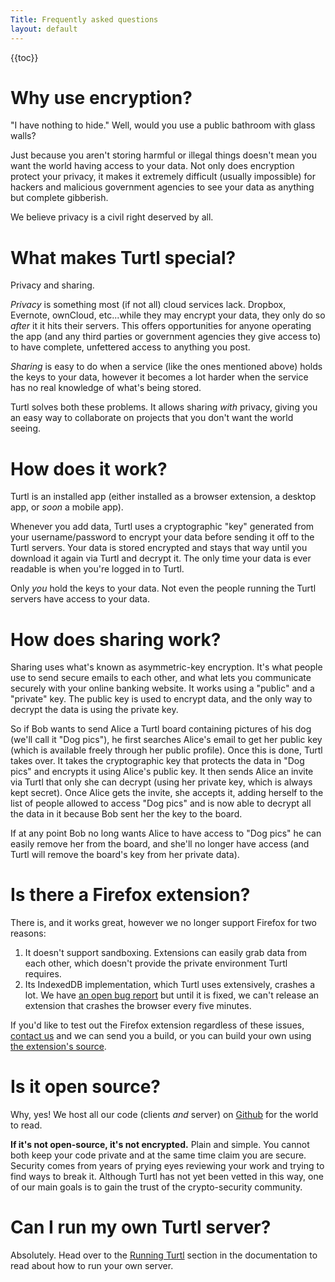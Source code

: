```yaml
---
Title: Frequently asked questions
layout: default
---
```


{{toc}}

# Why use encryption?

"I have nothing to hide." Well, would you use a public bathroom with glass
walls?

Just because you aren't storing harmful or illegal things doesn't mean you want
the world having access to your data. Not only does encryption protect your
privacy, it makes it extremely difficult (usually impossible) for hackers and
malicious government agencies to see your data as anything but complete 
gibberish.

We believe privacy is a civil right deserved by all.

# What makes Turtl special?

Privacy and sharing.

*Privacy* is something most (if not all) cloud services lack. Dropbox, Evernote,
ownCloud, etc...while they may encrypt your data, they only do so *after* it
it hits their servers. This offers opportunities for anyone operating the app
(and any third parties or government agencies they give access to) to have
complete, unfettered access to anything you post.

*Sharing* is easy to do when a service (like the ones mentioned above) holds the
keys to your data, however it becomes a lot harder when the service has no real
knowledge of what's being stored.

Turtl solves both these problems. It allows sharing *with* privacy, giving you
an easy way to collaborate on projects that you don't want the world seeing.

# How does it work?

Turtl is an installed app (either installed as a browser extension, a desktop
app, or *soon* a mobile app).

Whenever you add data, Turtl uses a cryptographic "key" generated from your
username/password to encrypt your data before sending it off to the Turtl
servers. Your data is stored encrypted and stays that way until you download it
again via Turtl and decrypt it. The only time your data is ever readable is when
you're logged in to Turtl.

Only *you* hold the keys to your data. Not even the people running the Turtl
servers have access to your data.

# How does sharing work?

Sharing uses what's known as asymmetric-key encryption. It's what people use to
send secure emails to each other, and what lets you communicate securely with
your online banking website. It works using a "public" and a "private" key. The
public key is used to encrypt data, and the only way to decrypt the data is
using the private key.

So if Bob wants to send Alice a Turtl board containing pictures of his dog
(we'll call it "Dog pics"), he first searches Alice's email to get her public
key (which is available freely through her public profile). Once this is done,
Turtl takes over. It takes the cryptographic key that protects the data in "Dog
pics" and encrypts it using Alice's public key. It then sends Alice an invite
via Turtl that only she can decrypt (using her private key, which is always kept
secret). Once Alice gets the invite, she accepts it, adding herself to the list
of people allowed to access "Dog pics" and is now able to decrypt all the data
in it because Bob sent her the key to the board.  

If at any point Bob no long wants Alice to have access to "Dog pics" he can 
easily remove her from the board, and she'll no longer have access (and Turtl
will remove the board's key from her private data).

# Is there a Firefox extension?

There is, and it works great, however we no longer support Firefox for two
reasons:

1. It doesn't support sandboxing. Extensions can easily grab data from each
other, which doesn't provide the private environment Turtl requires.
1. Its IndexedDB implementation, which Turtl uses extensively, crashes a
lot. We have [an open bug report](https://bugzilla.mozilla.org/show_bug.cgi?id=943650)
but until it is fixed, we can't release an extension that crashes the browser
every five minutes.

If you'd like to test out the Firefox extension regardless of these issues,
[contact us](/contact) and we can send you a build, or you can build your own
using [the extension's source](https://github.com/turtl/firefox).

# Is it open source?

Why, yes! We host all our code (clients *and* server) on [Github](https://github.com/turtl)
for the world to read.

__If it's not open-source, it's not encrypted.__ Plain and simple. You cannot
both keep your code private and at the same time claim you are secure. Security
comes from years of prying eyes reviewing your work and trying to find ways to
break it. Although Turtl has not yet been vetted in this way, one of our main
goals is to gain the trust of the crypto-security community.

# Can I run my own Turtl server?

Absolutely. Head over to the [Running Turtl](/docs/server/running) section in
the documentation to read about how to run your own server.


